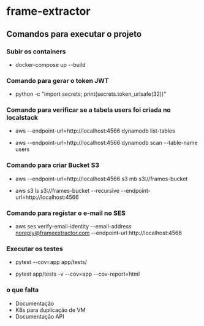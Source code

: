 # frame-extractor

## Comandos para executar o projeto

### Subir os containers

* docker-compose up --build


### Comando para gerar o token JWT

* python -c "import secrets; print(secrets.token_urlsafe(32))"


### Comando para verificar se a tabela users foi criada no localstack

* aws --endpoint-url=http://localhost:4566 dynamodb list-tables

* aws --endpoint-url=http://localhost:4566 dynamodb scan --table-name users


### Comando para criar Bucket S3

* aws --endpoint-url=http://localhost:4566 s3 mb s3://frames-bucket

* aws s3 ls s3://frames-bucket --recursive --endpoint-url=http://localhost:4566


### Comando para registar o e-mail no SES

* aws ses verify-email-identity --email-address noreply@frameextractor.com --endpoint-url http://localhost:4566


### Executar os testes

* pytest --cov=app app/tests/

* pytest app/tests -v --cov=app --cov-report=html


### o que falta
* Documentação
* K8s para duplicação de VM
* Documentação API